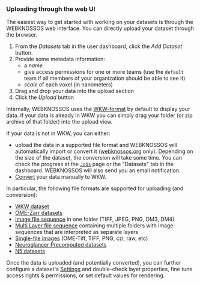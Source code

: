 ### Uploading through the web UI
The easiest way to get started with working on your datasets is through the WEBKNOSSOS web interface. You can directly upload your dataset through the browser.

1. From the *Datasets* tab in the user dashboard, click the *Add Dataset* button.
2. Provide some metadata information:  
    - a *name* 
    - give access permissions for one or more teams (use the `default` team if all members of your organization should be able to see it)
    - *scale* of each voxel (in nanometers)
3. Drag and drop your data into the upload section
4. Click the *Upload* button


Internally, WEBKNOSSOS uses the [WKW-format](./wkw.md) by default to display your data.
If your data is already in WKW you can simply drag your folder (or zip archive of that folder) into the upload view.

If your data is not in WKW, you can either:

- upload the data in a supported file format and WEBKNOSSOS will automatically import or convert it ([webknossos.org](https://webknossos.org) only). 
Depending on the size of the dataset, the conversion will take some time. 
You can check the progress at the [`Jobs`](./jobs.md) page or the "Datasets" tab in the dashboard.
WEBKNOSSOS will also send you an email notification.
- [Convert](#converting-datasets) your data manually to WKW.

In particular, the following file formats are supported for uploading (and conversion):

- [WKW dataset](./wkw.md)
- [OME-Zarr datasets](./zarr.md)
- [Image file sequence](#Single-Layer-Image-File-Sequence) in one folder (TIFF, JPEG, PNG, DM3, DM4)
- [Multi Layer file sequence](#Multi-Layer-Image-File-Sequence) containing multiple folders with image sequences that are interpreted as separate layers
- [Single-file images](#single-file-images) (OME-Tiff, TIFF, PNG, czi, raw, etc)
- [Neuroglancer Precomputed datasets](./neuroglancer_precomputed.md)
- [N5 datasets](./n5.md)

Once the data is uploaded (and potentially converted), you can further configure a dataset's [Settings](#configuring-datasets) and double-check layer properties, fine tune access rights & permissions, or set default values for rendering.